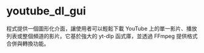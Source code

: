 # youtube_dl_gui
程式提供一個圖形化介面，讓使用者可以輕鬆下載 YouTube 上的單一影片、播放列表或整個頻道的影片。它基於強大的 yt-dlp 函式庫，並透過 FFmpeg 提供格式合併與轉換功能。
